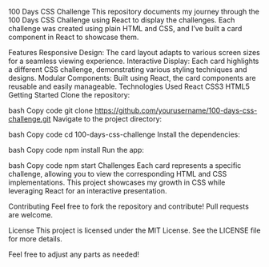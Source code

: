 100 Days CSS Challenge
This repository documents my journey through the 100 Days CSS Challenge using React to display the challenges. Each challenge was created using plain HTML and CSS, and I’ve built a card component in React to showcase them.

Features
Responsive Design: The card layout adapts to various screen sizes for a seamless viewing experience.
Interactive Display: Each card highlights a different CSS challenge, demonstrating various styling techniques and designs.
Modular Components: Built using React, the card components are reusable and easily manageable.
Technologies Used
React
CSS3
HTML5
Getting Started
Clone the repository:

bash
Copy code
git clone https://github.com/yourusername/100-days-css-challenge.git
Navigate to the project directory:

bash
Copy code
cd 100-days-css-challenge
Install the dependencies:

bash
Copy code
npm install
Run the app:

bash
Copy code
npm start
Challenges
Each card represents a specific challenge, allowing you to view the corresponding HTML and CSS implementations. This project showcases my growth in CSS while leveraging React for an interactive presentation.

Contributing
Feel free to fork the repository and contribute! Pull requests are welcome.

License
This project is licensed under the MIT License. See the LICENSE file for more details.

Feel free to adjust any parts as needed!